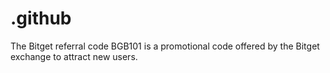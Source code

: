# .github
The Bitget referral code BGB101 is a promotional code offered by the Bitget exchange to attract new users.
